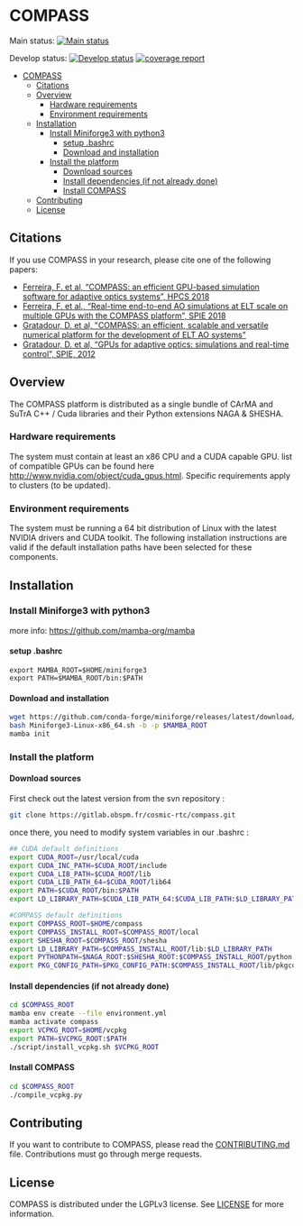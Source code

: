 # COMPASS

Main status:
[![Main status](https://gitlab.obspm.fr/cosmic-rtc/compass/badges/main/pipeline.svg)](https://gitlab.obspm.fr/cosmic-rtc/compass/commits/main)

Develop status:
[![Develop status](https://gitlab.obspm.fr/cosmic-rtc/compass/badges/develop/pipeline.svg)](https://gitlab.obspm.fr/cosmic-rtc/compass/commits/develop)
[![coverage report](https://gitlab.obspm.fr/cosmic-rtc/compass/badges/develop/coverage.svg)](https://cosmic-rtc.pages.obspm.fr/compass/coverage/index.html)

- [COMPASS](#compass)
  - [Citations](#citations)
  - [Overview](#overview)
    - [Hardware requirements](#hardware-requirements)
    - [Environment requirements](#environment-requirements)
  - [Installation](#installation)
    - [Install Miniforge3 with python3](#install-miniforge3-with-python3)
      - [setup .bashrc](#setup-bashrc)
      - [Download and installation](#download-and-installation)
    - [Install the platform](#install-the-platform)
      - [Download sources](#download-sources)
      - [Install dependencies (if not already done)](#install-dependencies-if-not-already-done)
      - [Install COMPASS](#install-compass)
  - [Contributing](#contributing)
  - [License](#license)

## Citations
If you use COMPASS in your research, please cite one of the following papers:

- [Ferreira, F. et al, “COMPASS: an efficient GPU-based simulation software for adaptive optics systems”, HPCS 2018](https://doi.org/10.1109/HPCS.2018.00043)
- [Ferreira, F. et al., “Real-time end-to-end AO simulations at ELT scale on multiple GPUs with the COMPASS platform”, SPIE 2018](https://doi.org/10.1117/12.2312593)
- [Gratadour, D. et al, "COMPASS: an efficient, scalable and versatile numerical platform for the development of ELT AO systems"](https://doi.org/10.1117/12.2056358)
- [Gratadour, D. et al, “GPUs for adaptive optics: simulations and real-time control”, SPIE, 2012](https://doi.org/10.1117/12.925723)

## Overview

The COMPASS platform is distributed as a single bundle of CArMA and SuTrA C++ / Cuda libraries and their Python extensions NAGA & SHESHA.

### Hardware requirements

The system must contain at least an x86 CPU and a CUDA capable GPU. list of compatible GPUs can be found here <http://www.nvidia.com/object/cuda_gpus.html>. Specific requirements apply to clusters (to be updated).

### Environment requirements

The system must be running a 64 bit distribution of Linux with the latest NVIDIA drivers and CUDA toolkit. The following installation instructions are valid if the default installation paths have been selected for these components.

## Installation

### Install Miniforge3 with python3

more info: <https://github.com/mamba-org/mamba>

#### setup .bashrc

```bashrc
export MAMBA_ROOT=$HOME/miniforge3
export PATH=$MAMBA_ROOT/bin:$PATH
```

#### Download and installation

```bash
wget https://github.com/conda-forge/miniforge/releases/latest/download/Miniforge3-Linux-x86_64.sh
bash Miniforge3-Linux-x86_64.sh -b -p $MAMBA_ROOT
mamba init
```

### Install the platform

#### Download sources

First check out the latest version from the svn repository :

```bash
git clone https://gitlab.obspm.fr/cosmic-rtc/compass.git
```

once there, you need to modify system variables in our .bashrc :

```bash
## CUDA default definitions
export CUDA_ROOT=/usr/local/cuda
export CUDA_INC_PATH=$CUDA_ROOT/include
export CUDA_LIB_PATH=$CUDA_ROOT/lib
export CUDA_LIB_PATH_64=$CUDA_ROOT/lib64
export PATH=$CUDA_ROOT/bin:$PATH
export LD_LIBRARY_PATH=$CUDA_LIB_PATH_64:$CUDA_LIB_PATH:$LD_LIBRARY_PATH

#COMPASS default definitions
export COMPASS_ROOT=$HOME/compass
export COMPASS_INSTALL_ROOT=$COMPASS_ROOT/local
export SHESHA_ROOT=$COMPASS_ROOT/shesha
export LD_LIBRARY_PATH=$COMPASS_INSTALL_ROOT/lib:$LD_LIBRARY_PATH
export PYTHONPATH=$NAGA_ROOT:$SHESHA_ROOT:$COMPASS_INSTALL_ROOT/python:$PYTHONPATH
export PKG_CONFIG_PATH=$PKG_CONFIG_PATH:$COMPASS_INSTALL_ROOT/lib/pkgconfig
```

#### Install dependencies (if not already done)

```bash
cd $COMPASS_ROOT
mamba env create --file environment.yml
mamba activate compass
export VCPKG_ROOT=$HOME/vcpkg
export PATH=$VCPKG_ROOT:$PATH
./script/install_vcpkg.sh $VCPKG_ROOT
```

#### Install COMPASS

```bash
cd $COMPASS_ROOT
./compile_vcpkg.py
```

## Contributing

If you want to contribute to COMPASS, please read the [CONTRIBUTING.md](CONTRIBUTING.md) file.
Contributions must go through merge requests.

## License

COMPASS is distributed under the LGPLv3 license. See [LICENSE](LICENSE) for more information.
